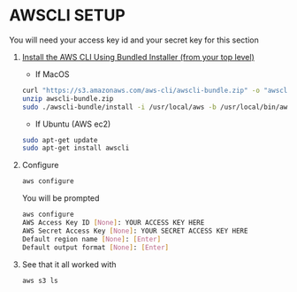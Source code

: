 
# AWSCLI SETUP

You will need your access key id and your secret key for this section

1. [Install the AWS CLI Using Bundled Installer (from your top level)](https://docs.aws.amazon.com/cli/latest/userguide/install-macos.html)  
  
      * If MacOS
      
    ```bash
    curl "https://s3.amazonaws.com/aws-cli/awscli-bundle.zip" -o "awscli-bundle.zip"
    unzip awscli-bundle.zip
    sudo ./awscli-bundle/install -i /usr/local/aws -b /usr/local/bin/aws
    ```
    
      * If Ubuntu (AWS ec2)
        
    ```bash
    sudo apt-get update
    sudo apt-get install awscli
    ```

2. Configure

    ```bash
   aws configure
    ```
    
    You will be prompted
    
    ```bash
    aws configure
    AWS Access Key ID [None]: YOUR ACCESS KEY HERE
    AWS Secret Access Key [None]: YOUR SECRET ACCESS KEY HERE
    Default region name [None]: [Enter]
    Default output format [None]: [Enter]
    ```
3. See that it all worked with

    ```bash
    aws s3 ls 
    ```